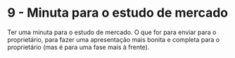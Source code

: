 
# 9 - Minuta para o estudo de mercado



Ter uma minuta para o estudo de mercado. O que for para enviar para o proprietário, para fazer uma apresentação mais bonita e completa para o proprietário (mas é para uma fase mais à frente).